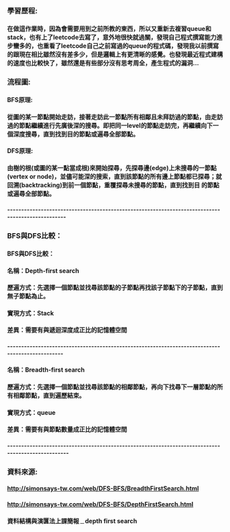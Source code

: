 ### 學習歷程:

#### 在做這作業時，因為會需要用到之前所教的東西，所以又重新去複習queue和stack，也有上了leetcode去寫了，意外地很快就過關，發現自己程式撰寫能力進步蠻多的，也重看了leetcode自己之前寫過的queue的程式碼，發現我以前撰寫的跟現在相比雖然沒有差多少，但是邏輯上有更清晰的感覺。也發現最近程式建構的速度也比較快了，雖然還是有些部分沒有思考周全，產生程式的漏洞…

### 流程圖:

#### BFS原理:
#### 從圖的某一節點開始走訪，接著走訪此一節點所有相鄰且未拜訪過的節點，由走訪過的節點繼續進行先廣後深的搜尋。即把同一level的節點走訪完，再繼續向下一個深度搜尋，直到找到目的節點或遍尋全部節點。
#### DFS原理:
#### 由樹的根(或圖的某一點當成根)來開始探尋，先探尋邊(edge)上未搜尋的一節點(vertex or node)，並儘可能深的搜索，直到該節點的所有邊上節點都已探尋；就回溯(backtracking)到前一個節點，重覆探尋未搜尋的節點，直到找到目 的節點或遍尋全部節點。
#### -------------------------------------------------------------------------------------------------
### BFS與DFS比較：
#### BFS與DFS比較：
#### 名稱：Depth-first search	
#### 歷遍方式：先選擇一個節點並找尋該節點的子節點再找該子節點下的子節點，直到無子節點為止。
#### 實現方式：Stack	
#### 差異：需要有與遞迴深度成正比的記憶體空間
#### ------------------------------------------------------------------------------------------------
#### 名稱：Breadth-first search 
#### 歷遍方式：先選擇一個節點並找尋該節點的相鄰節點，再向下找尋下一層節點的所有相鄰節點，直到遍歷結束。
#### 實現方式：queue
#### 差異：需要有與節點數量成正比的記憶體空間	
#### --------------------------------------------------------------------------------------------------
### 資料來源:
#### http://simonsays-tw.com/web/DFS-BFS/BreadthFirstSearch.html
#### http://simonsays-tw.com/web/DFS-BFS/DepthFirstSearch.html
#### 資料結構與演匴法上課簡報﹍depth first search 
